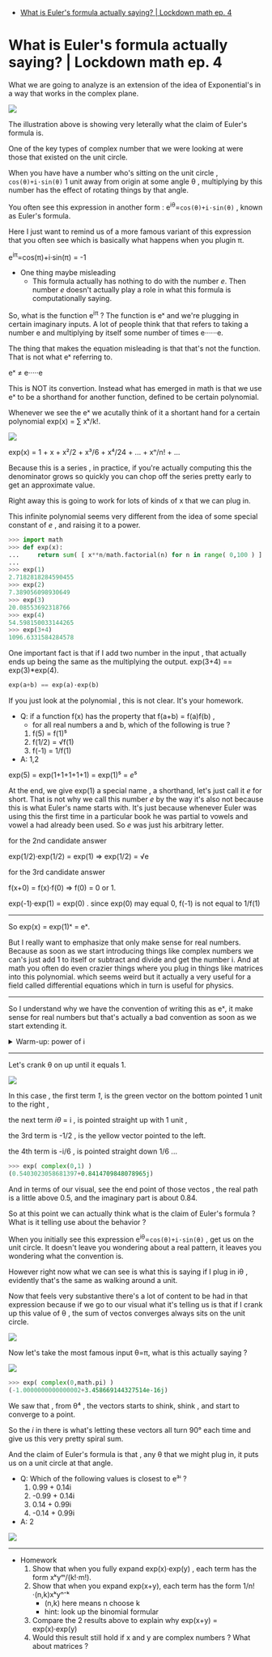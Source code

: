 [](...menustart)

- [What is Euler's formula actually saying? | Lockdown math ep. 4](#18a0e75f9580b2706a272049017e24fd)

[](...menuend)


<h2 id="18a0e75f9580b2706a272049017e24fd"></h2>

# What is Euler's formula actually saying? | Lockdown math ep. 4

What we are going to analyze is an extension of the idea of Exponential's in a way that works in the complex plane. 

 ![](../imgs/3b1b_euler_0.png)

The illustration above is showing very leterally what the claim of Euler's formula is. 

One of the key types of complex number that we were looking at were those that existed on the unit circle. 

When you have have a number who's sitting on the unit circle , `cos(θ)+i·sin(θ)`  1 unit away from origin at some angle θ , multiplying by this number has the effect of rotating things by that angle. 

You often see this expression  in another form  : e<sup>iθ</sup>=`cos(θ)+i·sin(θ)` , known as Euler's formula.


Here I just want to remind us of a more famous variant of this expression that you often see which is basically what happens when you plugin π. 

e<sup>iπ</sup>=cos(π)+i·sin(π) = -1


- One thing maybe  misleading
    - This formula actually has nothing to do with the number *e*.  Then number *e* doesn't actually play a role in what this formula is computationally saying. 

So, what is the function  e<sup>iπ</sup> ?  The function is eˣ and we're plugging in certain imaginary inputs. A lot of people think that that refers to taking a number e and multiplying by itself some number of times  e······e.

The thing that makes the equation misleading is that that's not the function. That is not what eˣ referring to. 

eˣ ≠ e·····e 

This is NOT its convertion. Instead what has emerged in math is that we use eˣ  to be a shorthand for another function, defined to be certain polynomial.

Whenever we see the eˣ  we acutally think of it a shortant hand for a certain polynomial  exp(x) =  ∑ xᵏ/k!.

![](../imgs/3b1b_ex_polynomial.png)

exp(x) = 1 + x + x²/2 + x³/6 + x⁴/24 + ... + xⁿ/n! + ...

Because this is a series , in practice, if you're actually computing this the denominator grows so quickly you can chop off the series pretty early to get an approximate value. 

Right away this is going to work for lots of kinds of x that we can plug in. 

This infinite polynomial seems very different from the idea of some special constant of *e* , and raising it to a power. 

```python
>>> import math
>>> def exp(x):
...     return sum( [ x**n/math.factorial(n) for n in range( 0,100 ) ] )
...
>>> exp(1)
2.7182818284590455
>>> exp(2)
7.389056098930649
>>> exp(3)
20.08553692318766
>>> exp(4)
54.598150033144265
>>> exp(3+4)
1096.6331584284578
```

One important fact  is that if I add two number in the input , that actually ends up being the same as  the multiplying the output.   exp(3+4) == exp(3)*exp(4).

```python
exp(a+b) == exp(a)·exp(b)
```

If you just look at the polynomial , this is not clear.  It's your homework.

- Q: if a function f(x) has the property that f(a+b) = f(a)f(b) , 
    - for all real numbers  a and b, which of the following is true ?
    1. f(5) = f(1)⁵
    2. f(1/2) = √f(1)
    3. f(-1) = 1/f(1)
- A: 1,2

exp(5) = exp(1+1+1+1+1) = exp(1)⁵ = *e*⁵

At the end, we give exp(1) a special name , a shorthand, let's just call it *e* for short. That is not why we call this number *e* by the way it's also not because this is what Euler's name starts with. It's just because whenever Euler was using this  the first time in a particular book  he was partial to vowels and vowel a had already been used. So *e* was just his arbitrary letter.

for the 2nd candidate answer

exp(1/2)·exp(1/2) = exp(1)  => exp(1/2) = √e 

for the 3rd candidate answer

f(x+0) = f(x)·f(0) => f(0) = 0 or 1.

exp(-1)·exp(1) = exp(0) . since exp(0) may equal 0,  f(-1) is not equal to 1/f(1)


---

So exp(x) = exp(1)ˣ = eˣ. 

But I really want to emphasize that only make sense for real numbers. Because as soon as we start introducing things like complex numbers we can's just add 1 to itself or subtract and divide and get the number i. And at math you often do even crazier things where you plug in things like matrices into this polynomial.  which seems weird but it actually a very useful for a field called differential equations which in turn is useful for physics. 

---

So I understand why we have the convention of writing this as eˣ, it make sense for real numbers but that's actually a bad convention as soon as we start extending it.

<details>
<summary>
Warm-up: power of i
</summary>

So with all of that said let's finally have some fun and plug in some complex values. 

- Q: Rember that i is defined to be a value satisfying i²=-1
    - For which values of n does iⁿ = -1
    1. All multiples of 3
    2. All positive multiples of 3
    3. All integers 1 below a multiple of 4
    4. All positive integers 1 below a multiple of 4
- A: 3

What does the negative powers mean ?  i⁻¹ = 1/i = i³ 

i⁴=1 => i³=1/i= i⁻¹

</details>

--- 

Let's crank θ on up until it equals 1.

![](../imgs/3b1b_euler_1.png)

In this case , the first term *1*, is the green vector on the bottom pointed 1 unit to the right , 

the next term *iθ* = i  ,  is pointed straight up with 1 unit , 

the 3rd term is -1/2 , is the yellow vector pointed to the left.

the 4th term is -i/6 , is pointed straight down 1/6 ...

```python
>>> exp( complex(0,1) )
(0.5403023058681397+0.8414709848078965j)
```

And in terms of our visual, see the end point of those vectos ,  the real path is a little above 0.5, and the imaginary part is about 0.84. 

So at this point we can actually think what is the claim of Euler's formula ? What is it telling use about the behavior ?

When you initially see this expression   e<sup>iθ</sup>=`cos(θ)+i·sin(θ)` , get us on the unit circle. It doesn't leave you wondering about a real pattern, it leaves you wondering what the convention is. 

However right now what we can see is what this is saying if I plug in iθ , evidently that's the same as walking around a unit. 

Now that feels very substantive there's a lot of content to be had in that expression because if we go to our visual what it's telling us is that if I crank up this value of θ , the sum of vectos converges always sits on the unit circle.

![](../imgs/3b1b_euler_2.png)

Now let's take the most famous input θ=π,  what is this actually saying ?

![](../imgs/3b1b_euler_3.png)

```python
>>> exp( complex(0,math.pi) )
(-1.0000000000000002+3.458669144327514e-16j)
```

We saw that , from θ⁴ , the vectors starts to shink, shink , and start to converge to a point.

So the *i*  in there is what's letting these vectors all turn 90° each time and give us this very pretty spiral sum. 

And the claim of Euler's formula is that , any θ that we might plug in, it puts us on a unit circle at that angle. 


- Q: Which of the following values is closest to e³ⁱ ?
    1.  0.99 + 0.14i
    2. -0.99 + 0.14i
    3.  0.14 + 0.99i
    4. -0.14 + 0.99i
- A: 2

![](../imgs/3b1b_euler_4.png)

---

- Homework 
    1. Show that when you fully expand exp(x)·exp(y) , each term has the form xᵏyᵐ/(k!·m!).
    2. Show that when you expand exp(x+y), each term has the form 1/n!·(n,k)xᵏyⁿ⁻ᵏ
        - (n,k) here means n choose  k
        - hint: look up the binomial formular
    3. Compare the 2 results above to explain why exp(x+y) = exp(x)·exp(y)
    4. Would this result still hold if x and y are complex numbers ?  What about matrices ?







